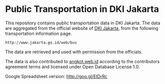 Public Transportation in DKI Jakarta
====================================

This repository contains public transportation data in DKI Jakarta. The
data are aggregated from the official website of
[DKI Jakarta](http://www.jakarta.go.id/), from the following transportation
information page.

    http://www.jakarta.go.id/web/bus

The data are retrieved and used with permission from the officials.

The data is also contributed to [angkot.web.id](https://angkot.web.id)
according to the contributors agreement terms and licensed under Open
Database License 1.0.

Google Spreadsheet version: http://goo.gl/EIDrRc

